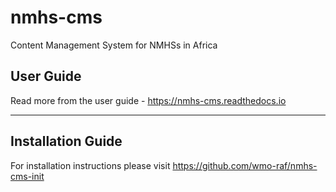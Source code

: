 # nmhs-cms

Content Management System for NMHSs in Africa

## User Guide

Read more from the user guide - https://nmhs-cms.readthedocs.io

---

## Installation Guide

For installation instructions please visit https://github.com/wmo-raf/nmhs-cms-init
